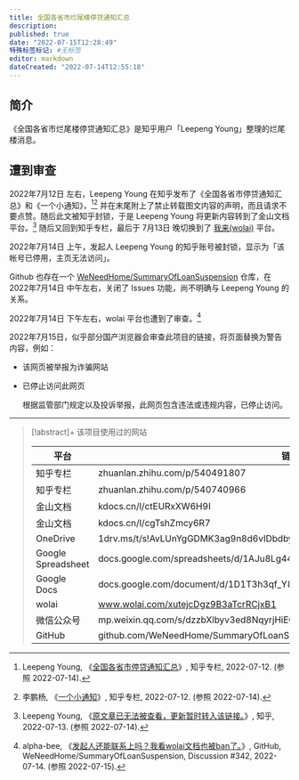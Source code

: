 ```yaml
---
title: 全国各省市烂尾楼停贷通知汇总
description:
published: true
date: "2022-07-15T12:28:49"
特殊标签标记: #无标签
editor: markdown
dateCreated: "2022-07-14T12:55:18"
---
```


## 简介

《全国各省市烂尾楼停贷通知汇总》是知乎用户「Leepeng Young」整理的烂尾楼消息。

## 遭到审查

2022年7月12日 左右，Leepeng Young 在知乎发布了《全国各省市停贷通知汇总》和《一个小通知》，[^540491807][^9fKOw] 并在末尾附上了禁止转载图文内容的声明，而且请求不要点赞。随后此文被知乎封锁，于是 Leepeng Young 将更新内容转到了金山文档平台。[^Kzlzg] 随后又回到知乎专栏，最后于 7月13日 晚切换到了 [我来(wolai)][] 平台。

[^540491807]: Leepeng Young, 《[全国各省市停贷通知汇总](https://web.archive.org/web/20220712043930/https://zhuanlan.zhihu.com/p/540491807)》, 知乎专栏, 2022-07-12. (参照 2022-07-14).

[^9fKOw]: 李鹏杨, 《[一个小通知](https://archive.ph/9fKOw "https://zhuanlan.zhihu.com/p/540740966")》, 知乎专栏, 2022-07-12. (参照 2022-07-14).

[^Kzlzg]: Leepeng Young, 《[原文章已无法被查看，更新暂时转入该链接。](https://archive.ph/Kzlzg "https://www.zhihu.com/pin/1530211271676289024")》, 知乎, 2022-07-13. (参照 2022-07-14).

[我来(wolai)]: /software/我来(wolai).md

2022年7月14日 上午，发起人 Leepeng Young 的知乎账号被封锁，显示为「该帐号已停用，主页无法访问」。

Github 也存在一个 [WeNeedHome/SummaryOfLoanSuspension][] 仓库，在 2022年7月14日 中午左右，关闭了 Issues 功能，尚不明确与 Leepeng Young 的关系。

[WeNeedHome/SummaryOfLoanSuspension]: https://web.archive.org/web/20220714044825/https://github.com/WeNeedHome/SummaryOfLoanSuspension

2022年7月14日 下午左右，wolai 平台也遭到了审查。[^342]

[^342]: alpha-bee, 《[发起人还能联系上吗？我看wolai文档也被ban了。](https://web.archive.org/web/20220715040815/https://github.com/WeNeedHome/SummaryOfLoanSuspension/discussions/342)》, GitHub, WeNeedHome/SummaryOfLoanSuspension, Discussion \#342, 2022-07-14. (参照 2022-07-15).

2022年7月15日，似乎部分国产浏览器会审查此项目的链接，将页面替换为警告内容，例如：

+   该网页被举报为诈骗网站

+   已停止访问此网页

    根据监管部门规定以及投诉举报，此网页包含违法或违规内容，已停止访问。

---

> [!abstract]+ 该项目使用过的网站
>
> | 平台               | 链接                                                                         |
> | ------------------ | ---------------------------------------------------------------------------- |
> | 知乎专栏           | zhuanlan.zhihu.com/p/540491807                                               |
> | 知乎专栏           | zhuanlan.zhihu.com/p/540740966                                               |
> | 金山文档           | kdocs.cn/l/ctEURxXW6H9I                                                      |
> | 金山文档           | kdocs.cn/l/cgTshZmcy6R7                                                      |
> | OneDrive           | 1drv.ms/t/s!AvLUnYgGDMK3ag9n8d6vIDbdbyI                                      |
> | Google Spreadsheet | docs.google.com/spreadsheets/d/1AJu8Lg44UywYlYcEra_wWl3G2mZjBeivpRxzWSZ5_x0/ |
> | Google Docs        | docs.google.com/document/d/1D1T3h3qf_Y87w3fT9hBf6YnBkGlOZh9_56AW5i3q_5E/     |
> | wolai              | www.wolai.com/xutejcDgz9B3aTcrRCjxB1                                         |
> | 微信公众号         | mp.weixin.qq.com/s/dzzbXlbyv3ed8NqyrjHiEQ                                    |
> | GitHub             | github.com/WeNeedHome/SummaryOfLoanSuspension                                |
